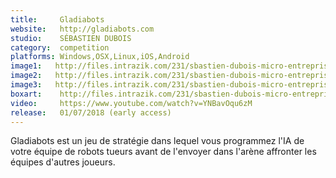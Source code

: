 ```yaml
---
title:     Gladiabots
website:   http://gladiabots.com
studio:    SÉBASTIEN DUBOIS
category:  competition
platforms: Windows,OSX,Linux,iOS,Android
image1:   http://files.intrazik.com/231/sbastien-dubois-micro-entreprise-screenshot-1-52123-5019-20180414-120322.png
image2:   http://files.intrazik.com/231/sbastien-dubois-micro-entreprise-screenshot-2-52125-5019-20180414-120323.png
image3:   http://files.intrazik.com/231/sbastien-dubois-micro-entreprise-screenshot-3-52127-5019-20180414-120324.png
boxart:    http://files.intrazik.com/231/sbastien-dubois-micro-entreprise-jaquette-52129-5019-20180414-120325.png
video:     https://www.youtube.com/watch?v=YNBavOqu6zM
release:   01/07/2018 (early access)
---
```


Gladiabots est un jeu de stratégie dans lequel vous programmez l'IA de votre équipe de robots tueurs avant de l'envoyer dans l'arène affronter les équipes d'autres joueurs.
